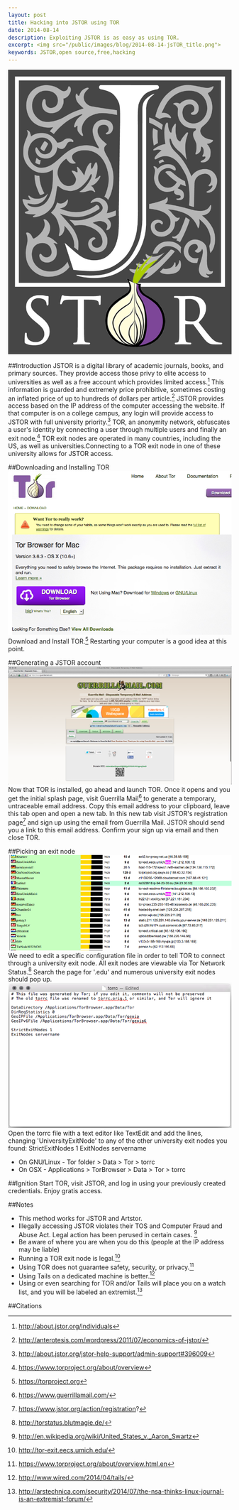 ```yaml
---
layout: post
title: Hacking into JSTOR using TOR
date: 2014-08-14
description: Exploiting JSTOR is as easy as using TOR.
excerpt: <img src="/public/images/blog/2014-08-14-jsTOR_title.png">
keywords: JSTOR,open source,free,hacking
---
```



![JSTOR](/public/images/blog/2014-08-14-jsTOR_1.png "jsTOR")

##Introduction
JSTOR is a digital library of academic journals, books, and primary sources.  They provide access those privy to elite access to universities as well as a free account which provides limited access.[^1]  This information is guarded and extremely price prohibitive, sometimes costing an inflated price of up to hundreds of dollars per article.[^2]  JSTOR provides access based on the IP address of the computer accessing the website.  If that computer is on a college campus, any login will provide access to JSTOR with full university priority.[^3]  TOR, an anonymity network, obfuscates a user's identity by connecting a user through multiple users and finally an exit node.[^4]  TOR exit nodes are operated in many countries, including the US, as well as universities.Connecting to a TOR exit node in one of these university allows for JSTOR access.

##Downloading and Installing TOR
![TOR 1](/public/images/blog/2014-08-14-jsTOR_2.png "jsTOR")
Download and Install TOR.[^5]  Restarting your computer is a good idea at this point. 

##Generating a JSTOR account
![TOR 2](/public/images/blog/2014-08-14-jsTOR_3.png "jsTOR")
Now that TOR is installed, go ahead and launch TOR.  Once it opens and you get the initial splash page, visit Guerrilla Mail[^6] to generate a temporary, untraceable email address.  Copy this email address to your clipboard, leave this tab open and open a new tab.  In this new tab visit JSTOR's registration page[^7] and sign up using the email from Guerrilla Mail.  JSTOR should send you a link to this email address.  Confirm your sign up via email and then close TOR.

##Picking an exit node
![TOR IMAGE](/public/images/blog/2014-08-14-jsTOR_4.png "jsTOR")
We need to edit a specific configuration file in order to tell TOR to connect through a university exit node.  All exit nodes are viewable via Tor Network Status.[^8]  Search the page for '.edu' and numerous university exit nodes should pop up.
![TOR IMAGE](/public/images/blog/2014-08-14-jsTOR_5.png "jsTOR")
Open the torrc file with a text editor like TextEdit and add the lines, changing 'UniversityExitNode' to any of the other university exit nodes you found:
		StrictExitNodes 1
		ExitNodes servername
* On GNU/Linux - Tor folder > Data > Tor > torrc
* On OSX - Applications > TorBrowser > Data > Tor > torrc

##Ignition
Start TOR, visit JSTOR, and log in using your previously created credentials.  Enjoy gratis access.

##Notes
* This method works for JSTOR and Artstor.
* Illegally accessing JSTOR violates their TOS and Computer Fraud and Abuse Act.  Legal action has been perused in certain cases. [^9]
* Be aware of where you are when you do this (people at the IP address may be liable)
* Running a TOR exit node is legal.[^10]
* Using TOR does not guarantee safety, security, or privacy.[^11]
* Using Tails on a dedicated machine is better.[^12]
* Using or even searching for TOR and/or Tails will place you on a watch list, and you will be labeled an extremist.[^13]

##Citations

[^1]: http://about.jstor.org/individuals
[^2]: http://anterotesis.com/wordpress/2011/07/economics-of-jstor/
[^3]: http://about.jstor.org/jstor-help-support/admin-support#396009 
[^4]: https://www.torproject.org/about/overview
[^5]: https://torproject.org
[^6]: https://www.guerrillamail.com/
[^7]: https://www.jstor.org/action/registration?
[^8]: http://torstatus.blutmagie.de/
[^9]: http://en.wikipedia.org/wiki/United_States_v._Aaron_Swartz
[^10]: http://tor-exit.eecs.umich.edu/
[^11]: https://www.torproject.org/about/overview.html.en
[^12]: http://www.wired.com/2014/04/tails/
[^13]: http://arstechnica.com/security/2014/07/the-nsa-thinks-linux-journal-is-an-extremist-forum/